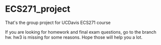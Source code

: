# ECS271_project
That's the group project for UCDavis ECS271 course

If you are looking for homework and final exam questions, go to the branch hw. hw3 is missing for some reasons. Hope those will help you a lot.

